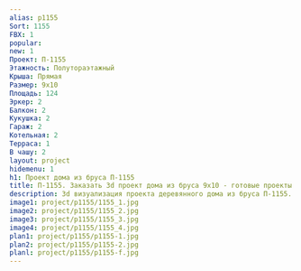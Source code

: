 ```yaml
---
alias: p1155
Sort: 1155
FBX: 1
popular: 
new: 1
Проект: П-1155
Этажность: Полутораэтажный
Крыша: Прямая
Размер: 9х10
Площадь: 124
Эркер: 2
Балкон: 2
Кукушка: 2
Гараж: 2
Котельная: 2
Терраса: 1
В чашу: 2
layout: project
hidemenu: 1
h1: Проект дома из бруса П-1155
title: П-1155. Заказать 3d проект дома из бруса 9х10 - готовые проекты
description: 3d визуализация проекта деревянного дома из бруса П-1155. Площадь 124 м2, размер 9х10. Вы можете внести любые изменения в проект.
image1: project/p1155/1155_1.jpg
image2: project/p1155/1155_2.jpg
image3: project/p1155/1155_3.jpg
image4: project/p1155/1155_4.jpg
plan1: project/p1155/p1155-1.jpg
plan2: project/p1155/p1155-2.jpg
planl: project/p1155/p1155-f.jpg
---
```

